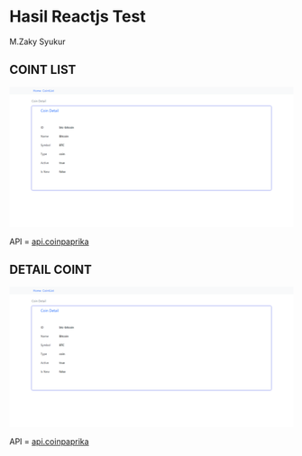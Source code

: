 # Hasil Reactjs Test

M.Zaky Syukur


## COINT LIST
![](cointdetail.png)

API = [api.coinpaprika](https://api.coinpaprika.com/v1/coins)
## DETAIL COINT
![](cointdetail.png)


API = [api.coinpaprika](https://api.coinpaprika.com/v1/coins)




